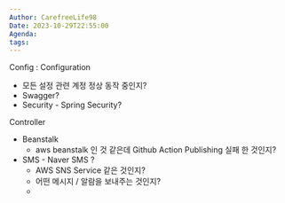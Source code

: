 ```yaml
---
Author: CarefreeLife98
Date: 2023-10-29T22:55:00
Agenda: 
tags:
---
```

Config : Configuration 
- 모든 설정 관련 계정 정상 동작 중인지?
- Swagger?
- Security - Spring Security?

Controller
- Beanstalk
	- aws beanstalk 인 것 같은데 Github Action Publishing 실패 한 것인지?
- SMS - Naver SMS ? 
	- AWS SNS Service 같은 것인지?
	- 어떤 메시지 / 알람을 보내주는 것인지?
	- 